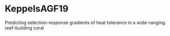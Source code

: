 # KeppelsAGF19
Predicting selection-response gradients of heat tolerance in a wide-ranging reef-building coral

